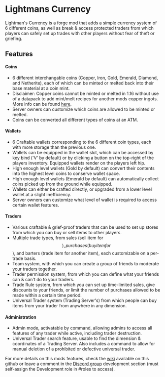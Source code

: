 # Lightmans Currency
Lightman's Currency is a forge mod that adds a simple currency system of 6 different coins, as well as break & access protected traders from which players can safely set up trades with other players without fear of theft or griefing.

## Features
#### Coins
- 6 different interchangable coins (Copper, Iron, Gold, Emerald, Diamond, and Netherite), each of which can be minted or melted back into their base material at a coin mint.
- Disclaimer: Copper coins cannot be minted or melted in 1.16 without use of a datapack to add mint/melt recipes for another mods copper ingots. More info can be found [here](https://github.com/Lightman314/LightmansCurrency/tree/LC-1.16/Recipe%20Datapacks).
- Server owners can customize which coins are allowed to be minted or melted.
- Coins can be converted all different types of coins at an ATM.
#### Wallets
- 6 Craftable wallets corresponding to the 6 different coin types, each with more storage than the previous one.
- Wallets can be equipped in the wallet slot, which can be accessed by key bind ('V' by default) or by clicking a button on the top-right of the players inventory. Equipped wallets render on the players left hip.
- High enough level wallets (Gold by default) can convert their contents into the highest level coins to conserve wallet space.
- High enough level wallets (Emerald by default) can automatically collect coins picked up from the ground while equipped.
- Wallets can either be crafted directly, or upgraded from a lower level wallet at a slight inefficiency.
- Server owners can customize what level of wallet is required to access certain wallet features.
#### Traders
- Various craftable & grief-proof traders that can be used to set up stores from which you can buy or sell items to other players.
- Multiple trade types, from sales (sell item for $$), purchases (buy item for $$), and barters (trade item for another item), each customizable on a per-trade basis.
- Team system, with which you can create a group of friends to moderate your traders together.
- Trader permission system, from which you can define what your friends can & can't do to your traders.
- Trade Rule system, from which you can set up time-limited sales, give discounts to your friends, or limit the number of purchases allowed to be made within a certain time period.
- Universal Trader system (Trading Server's) from which people can buy items from your trader from anywhere in any dimension.
#### Administration
- Admin mode, activatable by command, allowing admins to access all features of any trader while active, including trader destruction.
- Universal Trader search feature, usable to find the dimension & coordinates of a Trading Server. Also includes a command to allow for manual deletion of a prohibited or defective universal trader.

For more details on this mods features, check the [wiki](https://github.com/Lightman314/LightmansCurrency/wiki) available on this github or leave a comment in the [Discord group](https://discord.com/invite/uVFWAshgbZ) development section (must self-assign the Development role in #roles to access).
